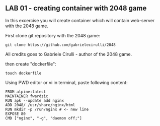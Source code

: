 ## LAB 01 - creating container with 2048 game

In this excercise you will create container which will contain web-server with the 2048 game.

First clone git repository with the 2048 game:

`git clone https://github.com/gabrielecirulli/2048`

All credits goes to Gabriele Cirulli - author of the 2048 game.

then create "dockerfile":

`touch dockerfile`

Using PWD editor or vi in terminal, paste following content:

~~~~
FROM alpine:latest
MAINTAINER fwardzic
RUN apk --update add nginx
ADD 2048/ /usr/share/nginx/html
RUN mkdir -p /run/nginx # <- new line
EXPOSE 80
CMD ["nginx", "-g", "daemon off;"]
~~~~

